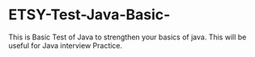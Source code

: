 # ETSY-Test-Java-Basic-
This is Basic Test of Java to strengthen your basics of java. This will be useful for Java interview Practice. 
